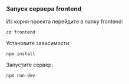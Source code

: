 ### Запуск сервера frontend
Из корня проекта перейдите в папку frontend:
```
cd frontend
```
Установите зависимости:
```
npm install
```
Запустите сервер:
```
npm run dev
```
